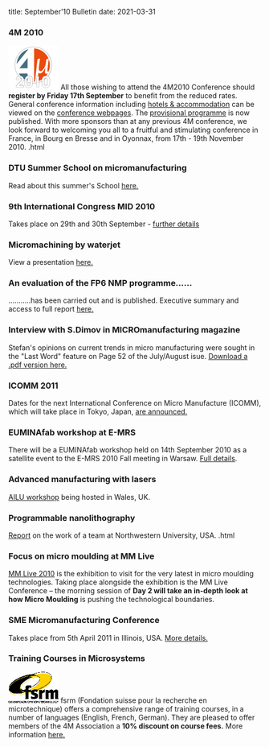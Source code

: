 title: September'10 Bulletin
date: 2021-03-31

<!--break-->
###  4M 2010


![4M2010](/images/4m-logotight_web.png)
All those wishing to attend the 4M2010 Conference should **register by Friday 17th September** to benefit from the reduced rates.  General conference information including [hotels & accommodation](/contents/Hotels-and-Acommodation.html) can be viewed on the [conference webpages](/conference/2010).  The [provisional programme](/content/Provisional-Programme) is now published. With more sponsors than at any previous 4M conference, we look forward to welcoming you all to a fruitful and stimulating conference in France, in Bourg en Bresse and in Oyonnax, from 17th - 19th November 2010.  .html
    
###  DTU Summer School on micromanufacturing

Read about this summer's School [here.](/contents/Summer-School-micro-manufacturing.html)
  
###  9th International Congress MID 2010

Takes place on 29th and 30th September - [further details](/event/9th-International-MID-Congress.html)  
  
###  Micromachining by waterjet

View a presentation [here.](/contents/Waterjet-technology-precision-and-micro-machining.html)
  
###  An evaluation of the FP6 NMP programme......

...........has been carried out and is published. Executive summary and access to full report [here.](/contents/Evaluation-FP6-NMP.html)
  
###  Interview with S.Dimov in MICROmanufacturing magazine

Stefan's opinions on current trends in micro manufacturing were sought in the "Last Word" feature on Page 52 of the July/August isue. [Download a .pdf version here.](http://www.micromanufacturing.com/showthread.php?p=973)
  
###  ICOMM 2011

Dates for the next International Conference on Micro Manufacture (ICOMM), which will take place in Tokyo, Japan, [are announced.](/event/ICOMM-2011)  
  
###  EUMINAfab workshop at E-MRS

There will be a EUMINAfab workshop held on 14th September 2010 as a satellite event to the E-MRS 2010 Fall meeting in Warsaw. [Full details](/event/EUMINAfab-E-MRS.html).  
  
###  Advanced manufacturing with lasers

[AILU workshop](/event/Advanced-micro-manufacturing-lasers.html) being hosted in Wales, UK.  
    
###  Programmable nanolithography

[Report](/contents/Revolutionizing-nanofabrication-programmable-nanolithography.html) on the work of a team at Northwestern University, USA.  .html

###  Focus on micro moulding at MM Live

[MM Live 2010](http://www.micromanu.com/x/mmliveuk.html) is the exhibition to visit for  the very latest in micro moulding technologies. Taking place alongside the exhibition is the MM Live Conference – the morning session of **Day 2 will take an in-depth look at how Micro Moulding** is pushing the technological boundaries.  
  
###  SME Micromanufacturing Conference

Takes place from 5th April 2011 in Illinois, USA. [More details.](/event/SME-Micromanufacturing-Conference)  

###  Training Courses in Microsystems

![FSRM](/images/FSRM_LOGO_web.gif)
fsrm (Fondation suisse pour la recherche en microtechnique) offers a comprehensive range of training courses, in a number of languages (English, French, German). They are pleased to offer members of the 4M Association a <b>10% discount on course fees.</b> More information [here.](/contents/fsrm-training-courses.html)
